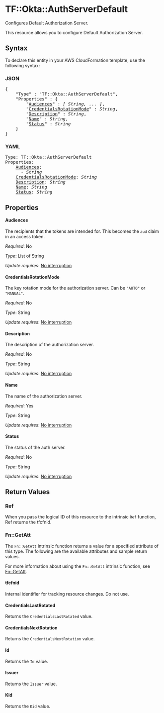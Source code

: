 # TF::Okta::AuthServerDefault

Configures Default Authorization Server.

This resource allows you to configure Default Authorization Server.

## Syntax

To declare this entity in your AWS CloudFormation template, use the following syntax:

### JSON

<pre>
{
    "Type" : "TF::Okta::AuthServerDefault",
    "Properties" : {
        "<a href="#audiences" title="Audiences">Audiences</a>" : <i>[ String, ... ]</i>,
        "<a href="#credentialsrotationmode" title="CredentialsRotationMode">CredentialsRotationMode</a>" : <i>String</i>,
        "<a href="#description" title="Description">Description</a>" : <i>String</i>,
        "<a href="#name" title="Name">Name</a>" : <i>String</i>,
        "<a href="#status" title="Status">Status</a>" : <i>String</i>
    }
}
</pre>

### YAML

<pre>
Type: TF::Okta::AuthServerDefault
Properties:
    <a href="#audiences" title="Audiences">Audiences</a>: <i>
      - String</i>
    <a href="#credentialsrotationmode" title="CredentialsRotationMode">CredentialsRotationMode</a>: <i>String</i>
    <a href="#description" title="Description">Description</a>: <i>String</i>
    <a href="#name" title="Name">Name</a>: <i>String</i>
    <a href="#status" title="Status">Status</a>: <i>String</i>
</pre>

## Properties

#### Audiences

The recipients that the tokens are intended for. This becomes the `aud` claim in an access token.

_Required_: No

_Type_: List of String

_Update requires_: [No interruption](https://docs.aws.amazon.com/AWSCloudFormation/latest/UserGuide/using-cfn-updating-stacks-update-behaviors.html#update-no-interrupt)

#### CredentialsRotationMode

The key rotation mode for the authorization server. Can be `"AUTO"` or `"MANUAL"`.

_Required_: No

_Type_: String

_Update requires_: [No interruption](https://docs.aws.amazon.com/AWSCloudFormation/latest/UserGuide/using-cfn-updating-stacks-update-behaviors.html#update-no-interrupt)

#### Description

The description of the authorization server.

_Required_: No

_Type_: String

_Update requires_: [No interruption](https://docs.aws.amazon.com/AWSCloudFormation/latest/UserGuide/using-cfn-updating-stacks-update-behaviors.html#update-no-interrupt)

#### Name

The name of the authorization server.

_Required_: Yes

_Type_: String

_Update requires_: [No interruption](https://docs.aws.amazon.com/AWSCloudFormation/latest/UserGuide/using-cfn-updating-stacks-update-behaviors.html#update-no-interrupt)

#### Status

The status of the auth server.

_Required_: No

_Type_: String

_Update requires_: [No interruption](https://docs.aws.amazon.com/AWSCloudFormation/latest/UserGuide/using-cfn-updating-stacks-update-behaviors.html#update-no-interrupt)

## Return Values

### Ref

When you pass the logical ID of this resource to the intrinsic `Ref` function, Ref returns the tfcfnid.

### Fn::GetAtt

The `Fn::GetAtt` intrinsic function returns a value for a specified attribute of this type. The following are the available attributes and sample return values.

For more information about using the `Fn::GetAtt` intrinsic function, see [Fn::GetAtt](https://docs.aws.amazon.com/AWSCloudFormation/latest/UserGuide/intrinsic-function-reference-getatt.html).

#### tfcfnid

Internal identifier for tracking resource changes. Do not use.

#### CredentialsLastRotated

Returns the <code>CredentialsLastRotated</code> value.

#### CredentialsNextRotation

Returns the <code>CredentialsNextRotation</code> value.

#### Id

Returns the <code>Id</code> value.

#### Issuer

Returns the <code>Issuer</code> value.

#### Kid

Returns the <code>Kid</code> value.

